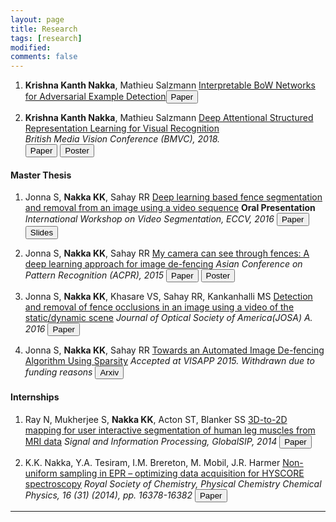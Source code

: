 ```yaml
---
layout: page
title: Research
tags: [research]
modified: 
comments: false
---
```


1. **Krishna Kanth Nakka**, Mathieu Salzmann
[Interpretable BoW Networks for Adversarial Example Detection]()[<button type="button" class="btn btn-info">Paper</button>](/reports/preprint_jan2019.pdf)  


1. **Krishna Kanth Nakka**, Mathieu Salzmann
[Deep Attentional Structured Representation Learning for Visual Recognition]()    
*British Media Vision Conference (BMVC), 2018.*  
[<button type="button" class="btn btn-info">Paper</button>](https://arxiv.org/abs/1805.05389)  [<button type="button" class="btn btn-info">Poster</button>](/reports/BMVC2018_Poster.pdf)

#### Master Thesis


1. Jonna S, **Nakka KK**, Sahay RR
[Deep learning based fence segmentation and removal from an image using a video sequence]()
**Oral Presentation**  
*International Workshop on Video Segmentation, ECCV, 2016*
[<button type="button" class="btn btn-info">Paper</button>](https://arxiv.org/abs/1609.07727) [<button type="button" class="btn btn-info">Slides</button>](/reports/ECCV2016.pdf)

1. Jonna S, **Nakka KK**, Sahay RR
[My camera can see through fences: A deep learning approach for image de-fencing]()
*Asian Conference on Pattern Recognition (ACPR), 2015*
[<button type="button" class="btn btn-info">Paper</button>](http://ieeexplore.ieee.org/document/7486506/) [<button type="button" class="btn btn-info">Poster</button>](/reports/ACPR2015.pdf)


1. Jonna S, **Nakka KK**, Khasare VS, Sahay RR, Kankanhalli MS
[Detection and removal of fence occlusions in an image using a video of the static/dynamic scene]()
*Journal of Optical Society of America(JOSA) A. 2016*
[<button type="button" class="btn btn-info">Paper</button>](https://www.osapublishing.org/view_article.cfm?gotourl=https%3A%2F%2Fwww%2Eosapublishing%2Eorg%2FDirectPDFAccess%2F43771174-C5B1-AE75-62D3E6F37E3AA888_349746%2Fjosaa-33-10-1917%2Epdf%3Fda%3D1%26id%3D349746%26seq%3D0%26mobile%3Dno&org=Ecole%20Polytechnique%20Federale%20de%20Lausanne)

1. Jonna S, **Nakka KK**, Sahay RR
[Towards an Automated Image De-fencing Algorithm Using Sparsity]()
*Accepted at VISAPP 2015. Withdrawn due to funding reasons*
[<button type="button" class="btn btn-info">Arxiv</button>](https://arxiv.org/abs/1612.03273)
#### Internships

1. Ray N, Mukherjee S, **Nakka KK**, Acton ST, Blanker SS
[3D-to-2D mapping for user interactive segmentation of human leg muscles from MRI data]()
*Signal and Information Processing, GlobalSIP, 2014*
[<button type="button" class="btn btn-info">Paper</button>](https://ieeexplore.ieee.org/document/7032076/?reload=true)

1. K.K. Nakka, Y.A. Tesiram, I.M. Brereton, M. Mobil, J.R. Harmer
[Non-uniform sampling in EPR – optimizing data acquisition for HYSCORE spectroscopy]()
*Royal Society of Chemistry, Physical Chemistry Chemical Physics, 16 (31) (2014), pp. 16378-16382*
[<button type="button" class="btn btn-info">Paper</button>](https://pubs.rsc.org/en/content/articlepdf/2014/cp/c4cp02172j)


-----


